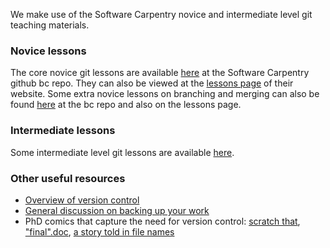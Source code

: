 We make use of the Software Carpentry novice and intermediate level git teaching materials. 

### Novice lessons

The core novice git lessons are available [here](https://github.com/swcarpentry/bc/tree/master/novice/git) at the Software Carpentry github bc repo. They can also be viewed at the [lessons page](http://www.software-carpentry.org/lessons.html) of their website. Some extra novice lessons on branching and merging can also be found [here](https://github.com/swcarpentry/bc/tree/master/novice/extras) at the bc repo and also on the lessons page. 


### Intermediate lessons

Some intermediate level git lessons are available [here](https://github.com/swcarpentry/bc/blob/master/intermediate/git).


### Other useful resources
* [Overview of version control](http://drclimate.wordpress.com/2012/11/16/version-control/)  
* [General discussion on backing up your work](http://drclimate.wordpress.com/2013/04/16/backing-up-your-work/)  
* PhD comics that capture the need for version control: [scratch that](http://phdcomics.com/comics.php?f=1689), ["final".doc](http://www.phdcomics.com/comics/archive.php?comicid=1531), [a story told in file names](http://www.phdcomics.com/comics/archive.php?comicid=1323)

